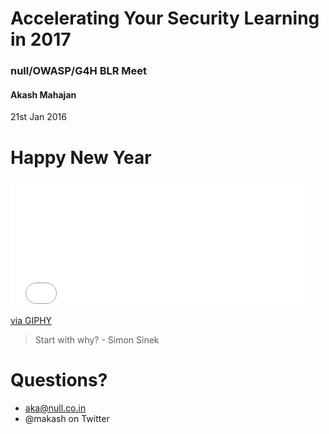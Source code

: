 # Accelerating Your Security Learning in 2017


### null/OWASP/G4H BLR Meet 
#### Akash Mahajan
21st Jan 2016




# Happy New Year
<iframe src="//giphy.com/embed/QMkPpxPDYY0fu" width="480" height="203" frameBorder="0" class="giphy-embed" allowFullScreen></iframe><p><a href="http://giphy.com/gifs/happy-leonardo-dicaprio-cheers-QMkPpxPDYY0fu">via GIPHY</a></p>




> Start with why? 
>           - Simon Sinek



# Questions? 
- aka@null.co.in
- @makash on Twitter

